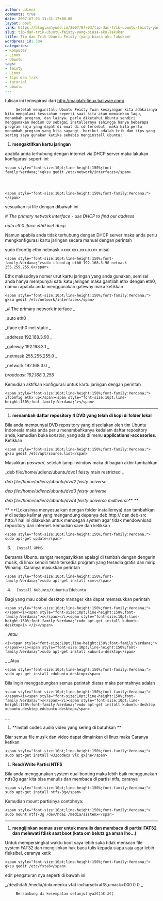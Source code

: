 ```yaml
---
author: udienz
comments: true
date: 2007-07-03 11:41:17+00:00
layout: post
link: https://blog.mahyudd.in/2007/07/03/tip-dan-trik-ubuntu-feisty-yang-biasa-aku-lakukan.html
slug: tip-dan-trik-ubuntu-feisty-yang-biasa-aku-lakukan
title: Tip dan Trik Ubuntu Feisty (yang biasa aku lakukan)
wordpress_id: 384
categories:
- Komputer
- Linux
- Ubuntu
tags:
- feisty
- Linux
- tips dan trik
- tutorial
- ubuntu
---
```


tulisan ini terinspirasi dari http://majalah-linux.baliwae.com/



         Setelah menginstall Ubuntu Feisty Twan kesayangan kita adakalanya kita mengalami kesusahan seperti saat kita akan memainkan lagu, menambah program, dan lainya. perlu diketahui Ubuntu sendiri menggunakan medium CD sebagai installernya sehingga hanya beberapa program saja yang dapat di muat di cd tersebut, maka kita perlu menambah program yang kita sayangi. berikut adalah trik dan tips yang sering saya gunakan ketika sehabis menginstall ubuntu:




<!-- more -->







  1. **mengaktifkan kartu jaringan**




apabila anda terhubung dengan internet via DHCP server maka lakukan konfigurasi seperti ini:


    
    <span style="font-size:10pt;line-height:150%;font-family:Verdana;">gksu gedit /etc/network/interfaces</span>



    
    <span style="font-size:10pt;line-height:150%;font-family:Verdana;"></span>




sesuaikan isi file dengan dibawah ini




_# The primary network interface - use DHCP to find our address_




_auto eth0 iface eth0 inet dhcp_




Namun apabila anda tidak terhubung dengan DHCP server maka anda perlu mengkonfigurasi kartu jaringan secara manual dengan perintah




sudo ifconfig ethx <nomer-ip> netmask <xxx.xxx.xxx.xxx> misal




    
    <span style="font-size:10pt;line-height:150%;font-family:Verdana;">sudo ifconfig eth0 192.168.3.90 netmask 255.255.255.0</span>




Ethx maksudnya nomer urut kartu jaringan yang anda gunakan, semisal anda hanya mempunyai satu katu jaringan maka gantilah ethx dengan eth0, namun apabila anda menggunakan gateway maka ketikkan




    
    <span style="font-size:10pt;line-height:150%;font-family:Verdana;"> gksu gedit /etc/network/interfaces</span>




_# The primary network interface _




_auto eth0 _




_iface eth0 inet static _




_address 192.168.3.90 _




_gateway 192.168.3.1 _




_netmask 255.255.255.0 _




_network 192.168.3.0 _




_broadcast 192.168.3.255_




Kemudian aktifkan konfigurasi untuk kartu jaringan dengan perintah




    
    <span style="font-size:10pt;line-height:150%;font-family:Verdana;"> ifconfig ethx up</span><span style="font-size:10pt;line-height:150%;font-family:Verdana;"></span>




** **







  1. **menambah daftar repository 4 DVD yang telah di kopi      di folder lokal**




Bila anda mempunyai DVD repository yang disediakan oleh tim Ubuntu Indonesia maka anda perlu menambahkanya kedalam daftar repository anda, kemudian buka _konsole_, yang ada di menu **applications**>**accesories**. Ketikkan 




    
    <span style="font-size:10pt;line-height:150%;font-family:Verdana;"> gksu gedit /etc/apt/source.list</span>




Masukkan _pasword_, setelah tampil window maka di bagian akhir tambahkan 




_deb file:/home/udienz/ubuntu/dvd1 feisty main restricted _




_deb file:/home/udienz/ubuntu/dvd2 feisty universe_




_deb file:/home/udienz/ubuntu/dvd3 feisty universe_




_deb file:/home/udienz/ubuntu/dvd4 feisty universe multiverse_** **




** **(Lokasinya menyesuaikan dengan folder installernya) dan tambahkan # di setiap kalimat yang mengandung depanya deb http:// dan deb-src http:// hal ini dilakukan untuk mencegah system agar tidak mendownload repository dari internet. kemudian save dan ketikkan 




    
    <span style="font-size:10pt;line-height:150%;font-family:Verdana;"> sudo apt-get update</span>




3.       Install XMMS




Bersama Ubuntu sangat mengasyikkan apalagi di tambah dengan dengerin musik, di linux sendiri telah tersedia program yang tersedia gratis dan mirip Winamp. Caranya masukkan perintah 




    
    <span style="font-size:10pt;line-height:150%;font-family:Verdana;">sudo apt-get install xmms</span>




4.       Install Kubuntu/Xubuntu/Edubuntu




Bagi yang mau dobel desktop manager kita dapat memasukkan perintah




    
    <span style="font-size:10pt;line-height:150%;font-family:Verdana;"> </span><i><span style="font-size:10pt;line-height:150%;font-family:Verdana;">s</span></i><span style="font-size:10pt;line-height:150%;font-family:Verdana;">udo apt-get install kubuntu-desktop<i> </i></span>




_ _Atau_ _




    
    <i><span style="font-size:10pt;line-height:150%;font-family:Verdana;"> </span></i><span style="font-size:10pt;line-height:150%;font-family:Verdana;">sudo apt-get install xubuntu-desktop</span>




_ _Atau 




    
    <span style="font-size:10pt;line-height:150%;font-family:Verdana;"> sudo apt-get install edubuntu-desktop</span>




Bila ingin menggabungkan semua perintah diatas maka perintahnya adalah




    
    <span style="font-size:10pt;line-height:150%;font-family:Verdana;"> </span><i><span style="font-size:10pt;line-height:150%;font-family:Verdana;">s</span></i><span style="font-size:10pt;line-height:150%;font-family:Verdana;">udo apt-get install kubuntu-desktop xubuntu-desktop edubuntu-desktop</span>




_ _







  1. **install codec audio video yang sering di butuhkan **




Biar semua file musik dan video dapat dimainkan di linux maka Caranya ketikan




    
    <span style="font-size:10pt;line-height:150%;font-family:Verdana;"> sudo apt-get install w32codecs vlc gxine</span>










  1. **Read/Write Partisi NTFS**




Bila anda menggunakan system dual booting maka lebih baik menggunakan ntfs3g agar kita bisa menulis dan membaca di partisi ntfs, caranya




    
    <span style="font-size:10pt;line-height:150%;font-family:Verdana;"> sudo apt-get install ntfs-3g</span>




Kemudian mount partisinya contohnya:




    
    <span style="font-size:10pt;line-height:150%;font-family:Verdana;"> sudo mount ntfs-3g /dev/hda1 /media/sistemx</span>




** **







  1. **mengijinkan semua user untuk menulis dan mambaca di      partisi FAT32 dan melewati fdisk saat boot (kata om belutz  ga aman lho...)**




Untuk mempersingkat waktu boot saya lebih suka tidak menscan file system FAT32 dan mengijinkan hak baca tulis kepada siapa saja agar lebih fleksibel, caranya ketik 




    
    <span style="font-size:10pt;line-height:150%;font-family:Verdana;"> gksu gedit /etc/fstab</span>




edit pengaturan nya seperti di bawah ini




_/dev/hda5 /media/dokumenku vfat iocharset=utf8,umask=000             0        0 _






         Bersambung di kesempatan selanjutnyaâ€¦â€¦â€¦
